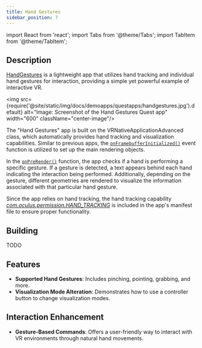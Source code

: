 ```yaml
---
title: Hand Gestures
sidebar_position: 7
---
```


import React from 'react';
import Tabs from '@theme/Tabs';
import TabItem from '@theme/TabItem';

## Description

[HandGestures](https://github.com/facebookresearch/ocean/blob/bd9406c9a318ca1b259dded4f2fba89602b2039c/impl/application/ocean/demo/platform/meta/quest/openxr/handgestures/quest/HandGestures.cpp#L16) is a lightweight app that utilizes hand tracking and individual hand gestures for interaction, providing a simple yet powerful example of interactive VR.

<img src={require('@site/static/img/docs/demoapps/questapps/handgestures.jpg').default} alt="Image: Screenshot of the Hand Gestures Quest app" width="600" className="center-image"/>

The "Hand Gestures" app is built on the VRNativeApplicationAdvanced class, which automatically provides hand tracking and visualization capabilities. Similar to previous apps, the [`onFramebufferInitialized()`](https://github.com/facebookresearch/ocean/blob/c6994ae2add1b2fb295ffe7bffa5abdb7bd5e486/impl/application/ocean/demo/platform/meta/quest/openxr/handgestures/quest/HandGestures.cpp#L22) event function is utilized to set up the main rendering objects.

In the [`onPreRender()`](https://github.com/facebookresearch/ocean/blob/c6994ae2add1b2fb295ffe7bffa5abdb7bd5e486/impl/application/ocean/demo/platform/meta/quest/openxr/handgestures/quest/HandGestures.cpp#L45) function, the app checks if a hand is performing a specific gesture. If a gesture is detected, a text appears behind each hand indicating the interaction being performed. Additionally, depending on the gesture, different geometries are rendered to visualize the information associated with that particular hand gesture.

Since the app relies on hand tracking, the hand tracking capability [*com.oculus.permission.HAND_TRACKING*](https://github.com/facebookresearch/ocean/blob/c6994ae2add1b2fb295ffe7bffa5abdb7bd5e486/impl/application/ocean/demo/platform/meta/quest/openxr/handgestures/quest/AndroidManifest.xml#L12) is included in the app's manifest file to ensure proper functionality.

## Building

<Tabs groupId="target-os" queryString>

  <TabItem value="quest" label="Quest">
    TODO
  </TabItem>

</Tabs>


## Features
 - **Supported Hand Gestures**: Includes pinching, pointing, grabbing, and more.
 - **Visualization Mode Alteration**: Demonstrates how to use a controller button to change visualization modes.


## Interaction Enhancement
 - **Gesture-Based Commands**: Offers a user-friendly way to interact with VR environments through natural hand movements.
